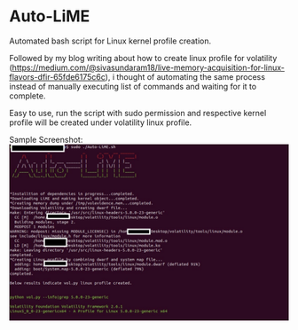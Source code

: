 # Auto-LiME
Automated bash script for Linux kernel profile creation.


Followed by my blog writing about how to create linux profile for volatility (https://medium.com/@sivasundaram18/live-memory-acquisition-for-linux-flavors-dfir-65fde6175c6c), i thought of automating the same process instead of manually executing list of commands and waiting for it to complete.

Easy to use,  run the script with sudo permission and respective kernel profile will be created under volatility linux profile.

Sample Screenshot:
![Screenshot](https://github.com/sivasundaram18/Auto-LiME/blob/master/Sample%20Screenshot.jpeg)







